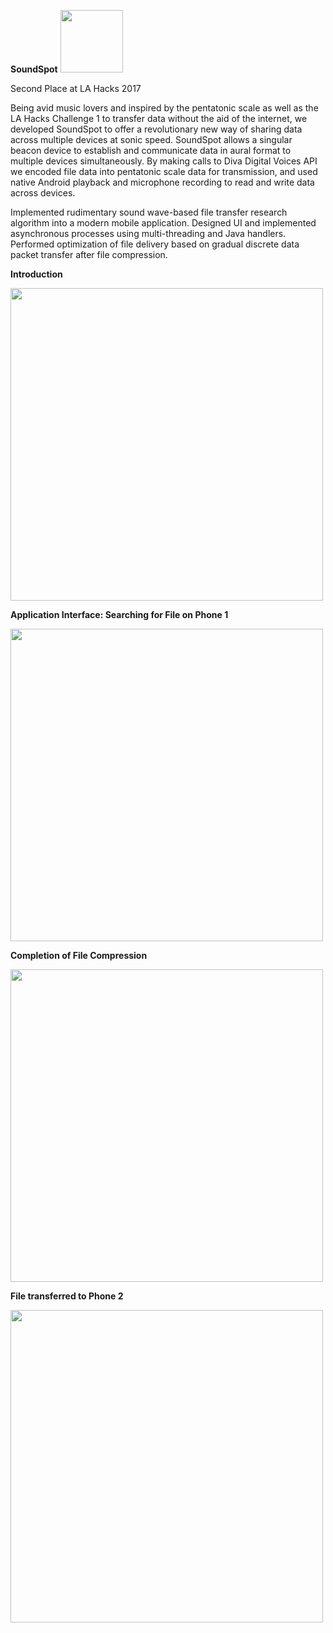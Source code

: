 <b font-size="100">SoundSpot</b>  <img src="https://www.google.com/url?sa=i&rct=j&q=&esrc=s&source=images&cd=&cad=rja&uact=8&ved=0ahUKEwjUlpCFvIrWAhVlVWMKHaUkBdEQjRwIBw&url=https%3A%2F%2Fen.wikipedia.org%2Fwiki%2FLA_Hacks&psig=AFQjCNGwdL6huWJ1pRM6cncTSl-jCql8pw&ust=1504578019786268" height="100">

Second Place at LA Hacks 2017

Being avid music lovers and inspired by the pentatonic scale as well as the LA Hacks Challenge 1 to transfer data without the aid of the internet, we developed SoundSpot to offer a revolutionary new way of sharing data across multiple devices at sonic speed.
SoundSpot allows a singular beacon device to establish and communicate data in aural format to multiple devices simultaneously.
By making calls to Diva Digital Voices API we encoded file data into pentatonic scale data for transmission, and used native Android playback and microphone recording to read and write data across devices.

Implemented rudimentary sound wave-based file transfer research algorithm into a modern mobile application. Designed UI and implemented asynchronous processes using multi-threading and Java handlers. 
Performed optimization of file delivery based on gradual discrete data packet transfer after file compression.

**Introduction**

<img src="https://lh3.googleusercontent.com/t1PBbIrh2X3_RiouqpiaS_siqk0cON_ZV0Pu8RToh77n-DUpY-NPoZewmDj_8d7t2CsNrT982nVw2oLybJd1rYqp9SxeL-6aJ_fw0pdO2dfVz3mZDMibkQYaw6UKIcjLMBTlsV_J_TsgNfatA4pwADvgSORYb1MiN9rjuIYuvDLJvBge1CL8zdK3zdJRg6Vsxq_4L2R96gIIV1D98U1xUVRwwyau5uFPPxFSsbW5KHm7wIHwRb1FNiRN4KACCPgXfhrdbE_T89OJ4icp0L5CjqdFcozgao7DwkJiXj8LaP5w3mrrIqWEn5AmcC-zyuavQpf1xGg0wmBqnaoGnRFWFMhIfycyAbWxYVU2h1SIcdm4vWfXZ8KfBPSyawXdJ_KrzdPh-r5Jrk43oLWDfqgUq0xyWgH0kK9lOoPlTkFpfEfesS4dTBG0L3tNULAnleEUdinzb3MSyYkZF0HaY7e8_gzKiUDbey2wfhagpXbYld-_RqXu9T6_WURJseBaTViid9VGKU608JU_5S7-9ALgAicHA6u7J6HMhNN7zjxrZthc7JrDnOjFlg-sMOZ22u4QA-oOoUUQtcRn3fQiIU5olAJem6663fK_Xk6m4z14vLueLJiECtRxHoY0WL5i6KsYkXHeIu7V13F5X9wgH_x-Nvf5gf_F5j5QtfdlD1BgWC-M3DQ=w1988-h1490-no" height="500">


**Application Interface: Searching for File on Phone 1**

<img src="https://lh3.googleusercontent.com/ktN-VPL7vnMcvaYgehtZsY9VBO6g0UGTZ_H-8vaJxdArkDle05K5qFaPaM3hrp-r4r85rJenIL-kCSu9GPwS_137E-xZJsfxOSGG__ka07sn09FYi4_knf1UhSIcUElaYFgZsvIoqnGqMukjVrzmLLiXDc4UeYkyaNjvBq6gbWxBhPAfVzMn4vakg6wBl2E7bBK-Iwqcnm4x8bHa1wW_23mIm2AubwOYF2RjaNhuqvPPku86G21XTAcJKwJXSAW0z1B1qdHxaMuA2d7Ic4Kp2aV6nIBIqtJbgHNOfNsJN9fA_qi7n7to-FvXvbDUVZdkbAEh3nEPlgi1i2QGYzQEIbLbYc6ijUC_IX04kXdVmuy6GhlttZVztvfFRPo6Hjv2uoitHgnwtnuqx4lgUqrZqAni4OAG9tmWv1mcg-bGSrndIlOqs0rfU4AosGasjXDHSxVYOquwBnmGJ5yi844x-CyRqPDFbhsUYW7eHPgc8Dnj8h-bflr-ojoxZflN35ExRgunpfgGvuxEkLc3aw0WzgozJ2Pke8fPjXGR93XThNWNeQEvvfHPMb_h1f4qOkaNd581vurM2zbqXG-BFr8VU5JpHEoe2sRZz8VPO8T6A6saEC-88SX_jANmUjU3M5h4WdVGD7YOCaYozq20Um0hyxBqUni5FEmkOZDEO-IMbBbuBEU=w1988-h1490-no" height="500">


**Completion of File Compression**

<img src="https://lh3.googleusercontent.com/ZEyYWvz71ExjkT5xevPM2vjzCP5uAZ0WELBeEGqehAN9wqgOqze-kiDfhKK-eILzZ3pBR-z_rPKz30AqVxul9yOrffIjQQ8x9wCSWD01hv4evP5p-eVjhHE1kEGa_t0Ac3zIS0ON_bXbB6acIHR5jW0V1HT_9ox2WqSEQPJYTzO7IZV5abjHPacmh-kSEWT__CmRRH7SwlBSGaRvJm5Y0cC74T61o8RU2vWJWMDv1b6vUNtrp45vADtHeBdm7IHfcvDkP63or1EFZ24gfgHtQv9Uc_w_FNO-nl_5l7b2BYC0ZNWEsc6Y_zta-VuyVGPwJIVFjk0_HXJC9yZyQIsrV3krFUSPDsef7Y9J8FfVrdwqseLW6kNDPVhxVWKTa47l10Vrmrc2Y2Gl9LTMtSFFRjNRAwkFrsxzdjfW_EsOdms20ib-Jau62LwA74dQIJse9x3_WQvwbLKjFvCeXaJ8RryYMHgXhdDuSWaLwIVYjqU4OHqH4CgDfcsHnvNayKNt3-jKn4FnAubTwkn-t4ZQla7fS2QVk-4CXfQxlfxY_jowkGvugiZPwYgIygMkkx83TGuw1hHWEpYNmoT-4dXOO9aN6y6SOGTXoBiXtSf5-1UCZK9h4QASRq3yls_37es1wOmHOk_BBjyfzMENfvLoeaNNjtxpXSAvL_3wGIEzKukJUl4=w1988-h1490-no" height="500">


**File transferred to Phone 2**

<img src="https://lh3.googleusercontent.com/H0V0eSZtvyF8wDpx-PzZS7Ku4KiS5jlSgD3unnojw5jUjGYcswdPGTdpcffarkpxHDvjgrZeELshp4ltEZC1zPjUl9n5QEr3rl3Zo66CzwaV3GPn4amLiNQFZOoYFRA9OTaNTaEAv_p2S5-DjyAiwK_S0Rjy-diTOuyzR1qThN7JWOW3X4GCnyQicYvKl85iYJHIwV_Y_utsXPjIYmvubFIN6MZBNFL6haBbUfUeSgdDmScoCE0KJY1pk5YX8SHVxeIptj7bzBqTjY_hE9nOxkL2qUqyNCAX9OUbuyF0P8jk3kHB_j1kt7K_1sYdbU1CInPcDgXTl4qI8pU6bbBzADWfmn_hHRO6TrPHjvH7ejLeNxW7xUE9kDk04He_BlQMWcJWMzAOXZIAATivdc1riD7wX0eN5VPWeeekTXuHGFUz9p2YxpFvTWv4ewxBn2aB1DxjyFtZe3gBunULHKX8wsXHE_pcOaLNyt4rnh5fI3snssItgQka32n5xIZfHsBq_rXWpOzmr3gojtbxZjKxcaW1A3jBXv8mWXsccvLWV5Rzxv9BaR5RSPNRwWqdARD0qJWr4VGfwVvnH_7rF8Z_i65Cq8QlnT2l2ftXSY0Q3IoS6eMoFW0xHKMqYm3uFCg5szop78SxJjgv67cNRpcypelLXiQUgXu35ZTu9Wd8jX8dYY0=w1988-h1490-no" height="500">
